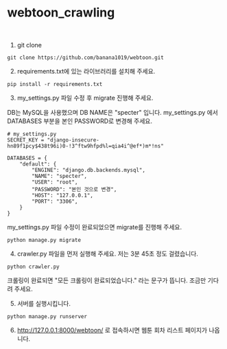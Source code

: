 # webtoon_crawling

<br>

1. git clone

```
git clone https://github.com/banana1019/webtoon.git
```

2. requirements.txt에 있는 라이브러리를 설치해 주세요.

```
pip install -r requirements.txt
```

3. my_settings.py 파일 수정 후 migrate 진행해 주세요.

DB는 MySQL을 사용했으며 DB NAME은 "specter" 입니다. 
my_settings.py 에서 DATABASES 부분을 본인 PASSWORD로 변경해 주세요.

```
# my_settings.py
SECRET_KEY = "django-insecure-hn89f1pcy$438t96i)0-!3^ftw9hfpd%l=qia4i^@ef*)m*!ns"

DATABASES = {
    "default": {
        "ENGINE": "django.db.backends.mysql",
        "NAME": "specter",
        "USER": "root",
        "PASSWORD": "본인 것으로 변경",
        "HOST": "127.0.0.1",
        "PORT": "3306",
    }
}
```

my_settings.py 파일 수정이 완료되었으면 migrate를 진행해 주세요.

```
python manage.py migrate
```

4. crawler.py 파일을 먼저 실행해 주세요. 저는 3분 45초 정도 걸렸습니다.

```
python crawler.py
```

크롤링이 완료되면 "모든 크롤링이 완료되었습니다." 라는 문구가 뜹니다. 조금만 기다려 주세요.

5. 서버를 실행시킵니다.

```
python manage.py runserver
```

6. http://127.0.0.1:8000/webtoon/ 로 접속하시면 웹툰 회차 리스트 페이지가 나옵니다.